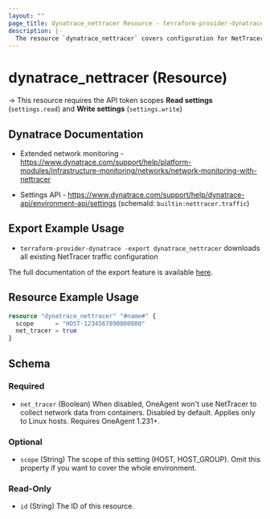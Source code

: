 ```yaml
---
layout: ""
page_title: dynatrace_nettracer Resource - terraform-provider-dynatrace"
description: |-
  The resource `dynatrace_nettracer` covers configuration for NetTracer traffic
---
```


# dynatrace_nettracer (Resource)

-> This resource requires the API token scopes **Read settings** (`settings.read`) and **Write settings** (`settings.write`)

## Dynatrace Documentation

- Extended network monitoring - https://www.dynatrace.com/support/help/platform-modules/infrastructure-monitoring/networks/network-monitoring-with-nettracer

- Settings API - https://www.dynatrace.com/support/help/dynatrace-api/environment-api/settings (schemaId: `builtin:nettracer.traffic`)

## Export Example Usage

- `terraform-provider-dynatrace -export dynatrace_nettracer` downloads all existing NetTracer traffic configuration

The full documentation of the export feature is available [here](https://registry.terraform.io/providers/dynatrace-oss/dynatrace/latest/docs/guides/export-v2).

## Resource Example Usage

```terraform
resource "dynatrace_nettracer" "#name#" {
  scope      = "HOST-1234567890000000"
  net_tracer = true
}
```

<!-- schema generated by tfplugindocs -->
## Schema

### Required

- `net_tracer` (Boolean) When disabled, OneAgent won't use NetTracer to collect network data from containers. Disabled by default. Applies only to Linux hosts. Requires OneAgent 1.231+.

### Optional

- `scope` (String) The scope of this setting (HOST, HOST_GROUP). Omit this property if you want to cover the whole environment.

### Read-Only

- `id` (String) The ID of this resource.
 